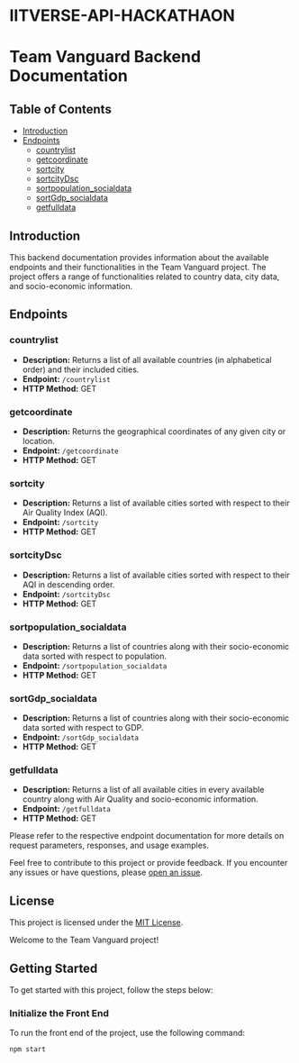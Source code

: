 # IITVERSE-API-HACKATHAON
# Team Vanguard Backend Documentation

## Table of Contents
- [Introduction](#introduction)
- [Endpoints](#endpoints)
    - [countrylist](#countrylist)
    - [getcoordinate](#getcoordinate)
    - [sortcity](#sortcity)
    - [sortcityDsc](#sortcityDsc)
    - [sortpopulation_socialdata](#sortpopulation_socialdata)
    - [sortGdp_socialdata](#sortGdp_socialdata)
    - [getfulldata](#getfulldata)

## Introduction
This backend documentation provides information about the available endpoints and their functionalities in the Team Vanguard project. The project offers a range of functionalities related to country data, city data, and socio-economic information.

## Endpoints

### countrylist
- **Description:** Returns a list of all available countries (in alphabetical order) and their included cities.
- **Endpoint:** `/countrylist`
- **HTTP Method:** GET

### getcoordinate
- **Description:** Returns the geographical coordinates of any given city or location.
- **Endpoint:** `/getcoordinate`
- **HTTP Method:** GET

### sortcity
- **Description:** Returns a list of available cities sorted with respect to their Air Quality Index (AQI).
- **Endpoint:** `/sortcity`
- **HTTP Method:** GET

### sortcityDsc
- **Description:** Returns a list of available cities sorted with respect to their AQI in descending order.
- **Endpoint:** `/sortcityDsc`
- **HTTP Method:** GET

### sortpopulation_socialdata
- **Description:** Returns a list of countries along with their socio-economic data sorted with respect to population.
- **Endpoint:** `/sortpopulation_socialdata`
- **HTTP Method:** GET

### sortGdp_socialdata
- **Description:** Returns a list of countries along with their socio-economic data sorted with respect to GDP.
- **Endpoint:** `/sortGdp_socialdata`
- **HTTP Method:** GET

### getfulldata
- **Description:** Returns a list of all available cities in every available country along with Air Quality and socio-economic information.
- **Endpoint:** `/getfulldata`
- **HTTP Method:** GET

Please refer to the respective endpoint documentation for more details on request parameters, responses, and usage examples.

Feel free to contribute to this project or provide feedback. If you encounter any issues or have questions, please [open an issue](https://github.com/yourrepository/issues).

## License
This project is licensed under the [MIT License](LICENSE).




Welcome to the Team Vanguard project!

## Getting Started

To get started with this project, follow the steps below:

### Initialize the Front End

To run the front end of the project, use the following command:

```bash
npm start

